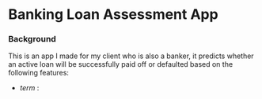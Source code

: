 # Banking Loan Assessment App

### Background
This is an app I made for my client who is also a banker, it predicts whether an active loan will be successfully paid off or defaulted based on the following features:
- *term* : 
